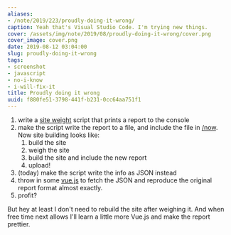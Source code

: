 ```yaml
---
aliases:
- /note/2019/223/proudly-doing-it-wrong/
caption: Yeah that's Visual Studio Code. I'm trying new things.
cover: /assets/img/note/2019/08/proudly-doing-it-wrong/cover.png
cover_image: cover.png
date: 2019-08-12 03:04:00
slug: proudly-doing-it-wrong
tags:
- screenshot
- javascript
- no-i-know
- i-will-fix-it
title: Proudly doing it wrong
uuid: f880fe51-3798-441f-b231-0cc64aa751f1
---
```


1. write a [site weight][] script that prints a report to the console
2. make the script write the report to a file, and include the file in [/now][]. Now site building looks like:
    1. build the site
    2. weigh the site
    3. build the site and include the new report
    4. upload!
3. (today) make the script write the info as JSON instead
4. throw in some [vue.js][] to fetch the JSON and reproduce the original report format almost exactly.
5. profit?

But hey at least I don't need to rebuild the site after weighing it. And when free time next allows I'll learn
a little more Vue.js and make the report prettier.

[site weight]: /post/2019/06/weighing-files-with-python/
[/now]: /now
[vue.js]: https://vuejs.org/